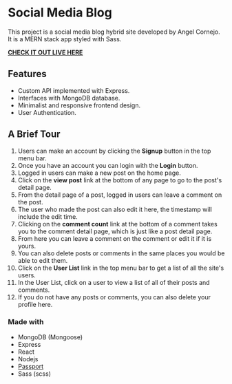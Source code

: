 # Social Media Blog
This project is a social media blog hybrid site developed by Angel Cornejo. It is a MERN stack app styled with Sass.

**[CHECK IT OUT LIVE HERE](https://social-blog.herokuapp.com/)**

## Features
- Custom API implemented with Express.
- Interfaces with MongoDB database.
- Minimalist and responsive frontend design.
- User Authentication.

## A Brief Tour
1. Users can make an account by clicking the **Signup** button in the top menu bar.
2. Once you have an account you can login with the **Login** button.
3. Logged in users can make a new post on the home page.
4. Click on the **view post** link at the bottom of any page to go to the post's detail page.
5. From the detail page of a post, logged in users can leave a comment on the post.
6. The user who made the post can also edit it here, the timestamp will include the edit time.
7. Clicking on the **comment count** link at the bottom of a comment takes you to the comment detail page, which is just like a post detail page.
8. From here you can leave a comment on the comment or edit it if it is yours.
9. You can also delete posts or comments in the same places you would be able to edit them.
10. Click on the **User List** link in the top menu bar to get a list of all the site's users.
11. In the User List, click on a user to view a list of all of their posts and comments.
12. If you do not have any posts or comments, you can also delete your profile here.

### Made with
- MongoDB (Mongoose)
- Express
- React
- Nodejs
- [Passport](http://www.passportjs.org/)
- Sass (scss)
